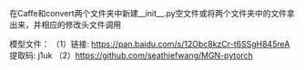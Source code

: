 在Caffe和convert两个文件夹中新建__init__.py空文件或将两个文件夹中的文件拿出来，并相应的修改头文件调用

模型文件：
（1）链接: https://pan.baidu.com/s/12Obc8kzCr-t6SSgH845reA 提取码: j1uk
（2）https://github.com/seathiefwang/MGN-pytorch
